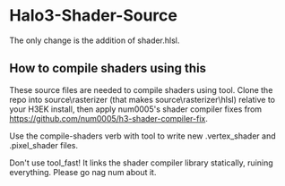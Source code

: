 # Halo3-Shader-Source
The only change is the addition of shader.hlsl.

## How to compile shaders using this
These source files are needed to compile shaders using tool. Clone the repo into source\rasterizer (that makes source\rasterizer\hlsl) relative to your H3EK install, then apply num0005's shader compiler fixes from https://github.com/num0005/h3-shader-compiler-fix.

Use the compile-shaders verb with tool to write new .vertex_shader and .pixel_shader files.

Don't use tool_fast! It links the shader compiler library statically, ruining everything. Please go nag num about it.
